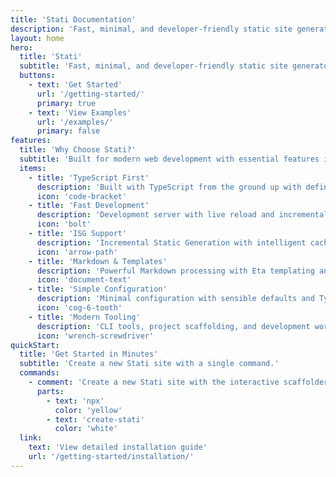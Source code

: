 ```yaml
---
title: 'Stati Documentation'
description: 'Fast, minimal, and developer-friendly static site generator.'
layout: home
hero:
  title: 'Stati'
  subtitle: 'Fast, minimal, and developer-friendly static site generator.'
  buttons:
    - text: 'Get Started'
      url: '/getting-started/'
      primary: true
    - text: 'View Examples'
      url: '/examples/'
      primary: false
features:
  title: 'Why Choose Stati?'
  subtitle: 'Built for modern web development with essential features implemented.'
  items:
    - title: 'TypeScript First'
      description: 'Built with TypeScript from the ground up with defineConfig() helper.'
      icon: 'code-bracket'
    - title: 'Fast Development'
      description: 'Development server with live reload and incremental rebuilding.'
      icon: 'bolt'
    - title: 'ISG Support'
      description: 'Incremental Static Generation with intelligent caching and flexible invalidation.'
      icon: 'arrow-path'
    - title: 'Markdown & Templates'
      description: 'Powerful Markdown processing with Eta templating and hierarchical layouts.'
      icon: 'document-text'
    - title: 'Simple Configuration'
      description: 'Minimal configuration with sensible defaults and TypeScript IntelliSense.'
      icon: 'cog-6-tooth'
    - title: 'Modern Tooling'
      description: 'CLI tools, project scaffolding, and development workflows built for efficiency.'
      icon: 'wrench-screwdriver'
quickStart:
  title: 'Get Started in Minutes'
  subtitle: 'Create a new Stati site with a single command.'
  commands:
    - comment: 'Create a new Stati site with the interactive scaffolder'
      parts:
        - text: 'npx'
          color: 'yellow'
        - text: 'create-stati'
          color: 'white'
  link:
    text: 'View detailed installation guide'
    url: '/getting-started/installation/'
---
```

